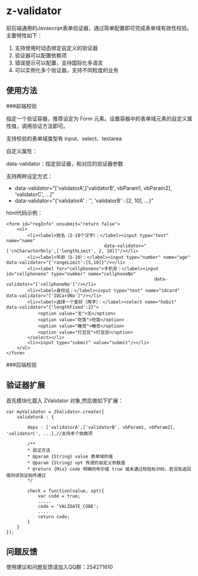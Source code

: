 z-validator
===========

前后端通用的Javascript表单验证器，通过简单配置即可完成表单域有效性校验。主要特性如下：

1. 支持使用时动态绑定自定义的验证器
2. 验证器可以配置依赖项
3. 错误提示可以配置，支持国际化多语言
4. 可以实例化多个验证器，支持不同粒度的业务


使用方法
--------

###前端校验

指定一个验证容器，推荐设定为 Form 元素。设置容器中的表单域元素的自定义属性值，调用验证方法即可。

支持校验的表单域类型有 input、select、textarea

自定义属性：

data-validator：指定验证器，和对应的验证器参数

支持两种设定方式：

- data-validator="['validatorA',['validatorB', vbParam1, vbParam2], 'validatorC', ...]"
- data-validator="{'validatorA' : '', 'validatorB' : [2, 10], ...}"

html代码示例：

    <form id="regInfo" onsubmit="return false">
    	<ul>
    		<li><label>姓名（2-10个汉字）：</label><input type="text" name="name"
    									 data-validator="['cnCharacterOnly',['lengthLimit', 2, 10]]"/></li>
    		<li><label>年龄（5-10）：</label><input type="number" name="age" data-validator="{'rangeLimit':[5,10]}"/></li>
    		<li><label for="cellphoneno">手机号：</label><input id="cellphoneno" type="number" name="cellphoneNo"
    														data-validator="['cellphoneNo']"/></li>
    		<li><label>身份证：</label><input type="text" name="idcard" data-validator="['IDCardNo']"/></li>
    		<li><label>选择一个爱好（两字）：</label><select name="hobit" data-validator="{'lengthFixed':2}">
    			<option value="无">无</option>
    			<option value="吃饭">吃饭</option>
    			<option value="睡觉">睡觉</option>
    			<option value="打豆豆">打豆豆</option>
    		</select></li>
    		<li><input type="submit" value="submit"/></li>
    	</ul>
    </form>


###后端校验


验证器扩展
----------

首先模块化载入 ZValidator 对象,然后做如下扩展：

    var myValidator = ZValidator.create({
        validatorA : {

            deps : ['validatorA',['validatorB', vbParam1, vbParam2], 'validatorC', ...],//支持多个依赖项

            /**
            * 验证方法
            * @param {String} value 表单域的值
            * @param {String} opt 传递的自定义参数值
            * @return {Mix} code 明确的布尔值 true 或未通过校验标识码，若没有返回值则该验证始终通过
            */

            check = function(value, opt){
                var code = true;
                .....
                code = 'VALIDATE_CODE';
                ....
                return code;
            }
        }
    });

问题反馈
--------
使用建议和问题反馈请加入QQ群：254271610


